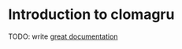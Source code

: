 # Introduction to clomagru

TODO: write [great documentation](http://jacobian.org/writing/what-to-write/)
